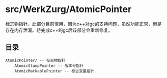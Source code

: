 # src/WerkZurg/AtomicPointer

标志物指针。此部分目前慎用，因为c++对gc的支持问题，虽然功能正常，但是存在内存泄漏。待完成c++的gc后该部分会重新修复。

## 目录
```
AtomicPointer/ -- 标志物指针
    AtomicStampPointer -- 版本号指针
    AtomicMarkablePointer -- 标志变量指针
```
